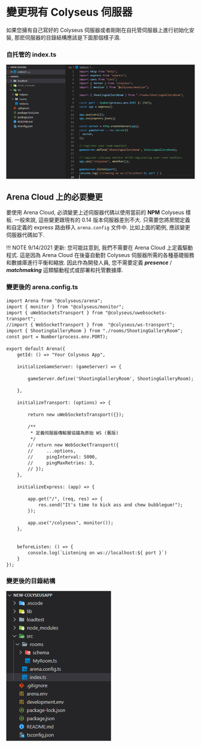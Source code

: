 # 變更現有 Colyseus 伺服器

如果您擁有自己寫好的 Colyseus 伺服器或者剛剛在自托管伺服器上進行初始化安裝, 那麽伺服器的目錄結構應該是下面那個樣子滴.

### 自托管的 index.ts

![NPM 代碼](../../images/standalone-colyseus-server.jpg)

## Arena Cloud 上的必要變更

要使用 Arena Cloud, 必須變更上述伺服器代碼以使用當前的 **NPM** Colyseus 樣板. 一般來說, 這些變更跟現有的 0.14 版本伺服器差別不大. 只需要您將房間定義和自定義的 express 路由移入 ```arena.config``` 文件中. 比如上面的範例, 應該變更伺服器代碼如下.

!!! NOTE
    9/14/2021 更新: 您可能註意到, 我們不需要在 Arena Cloud 上定義驅動程式. 這是因為 Arena Cloud 在後臺自動對 Colyseus 伺服器所需的各種基礎服務和數據庫進行平衡和縮放. 因此作為開發人員, 您不需要定義 ***presence*** / ***matchmaking*** 這類驅動程式或部署和托管數據庫.


### 變更後的 arena.config.ts

```
import Arena from "@colyseus/arena";
import { monitor } from "@colyseus/monitor";
import { uWebSocketsTransport } from "@colyseus/uwebsockets-transport";
//import { WebSocketTransport } from  "@colyseus/ws-transport";
import { ShootingGalleryRoom } from "./rooms/ShootingGalleryRoom";
const port = Number(process.env.PORT);

export default Arena({
    getId: () => "Your Colyseus App",

    initializeGameServer: (gameServer) => {

        gameServer.define('ShootingGalleryRoom', ShootingGalleryRoom);

    },

    initializeTransport: (options) => {

        return new uWebSocketsTransport({});

        /**
         * 定義伺服器傳輸層協議為原始 WS (舊版)
         */
        // return new WebSocketTransport({
        //     ...options,
        //     pingInterval: 5000,
        //     pingMaxRetries: 3,
        // });
    },

    initializeExpress: (app) => {

        app.get("/", (req, res) => {
            res.send("It's time to kick ass and chew bubblegum!");
        });

        app.use("/colyseus", monitor());
    },


    beforeListen: () => {
        console.log(`Listening on ws://localhost:${ port }`)
    }
});
```

### 變更後的目錄結構

![NPM 代碼](../../images/new-arena-server-code.jpg)
